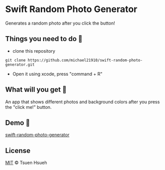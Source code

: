 # Swift Random Photo Generator
Generates a random photo after you click the button!  
  
## Things you need to do :open_book:
* clone this repository
```
git clone https://github.com/michael21910/swift-random-photo-generator.git
```
* Open it using xcode, press "command + R"
  
## What will you get :icecream:
An app that shows different photos and background colors after you press the "click me!" button.
  
## Demo :eyes:

[swift-random-photo-generator](https://user-images.githubusercontent.com/78197510/132942458-d919a77f-7a59-4c98-9c55-e38544a98a16.mp4)
  
## License
[MIT](LICENSE) © Tsuen Hsueh
